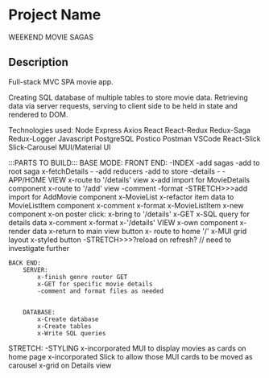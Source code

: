 # Project Name

WEEKEND MOVIE SAGAS
## Description

Full-stack MVC SPA movie app. 

Creating SQL database of multiple tables to store movie data. Retrieving data via server requests, serving to client side to be held in state and rendered to DOM.

Technologies used:
    Node
    Express
    Axios
    React
    React-Redux
    Redux-Saga
    Redux-Logger
    Javascript
    PostgreSQL
    Postico
    Postman
    VSCode
    React-Slick
    Slick-Carousel
    MUI/Material UI


:::PARTS TO BUILD:::
BASE MODE:
    FRONT END:
        -INDEX
            -add sagas
                -add to root saga
                    x-fetchDetails
                    -
            -add reducers
                -add to store
                    -details
                    -
        -APP/HOME VIEW
            x-route to '/details' view
            x-add import for MovieDetails component
            x-route to '/add' view
            -comment
            -format
            -STRETCH>>>add import for AddMovie component
        x-MovieList
            x-refactor item data to MovieListItem component
            x-comment
            x-format
        x-MovieListItem
            x-new component
            x-on poster click:
                x-bring to '/details'
                x-GET
                    x-SQL query for details data
            x-comment
            x-format
        x-'/details' VIEW
            x-own component
                    x-render data
                    x-return to main view button 
                        x- route to home '/'
            x-MUI grid layout
                x-styled button
            -STRETCH>>>?reload on refresh? // need to investigate further
        



    BACK END:
        SERVER:
            x-finish genre router GET
            x-GET for specific movie details
            -comment and format files as needed
            

        DATABASE:
            x-Create database
            x-Create tables
            x-Write SQL queries



STRETCH:
    -STYLING
        x-incorporated MUI to display movies as cards on home page
        x-incorporated Slick to allow those MUI cards to be moved as carousel
        x-grid on Details view

